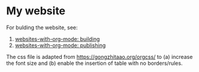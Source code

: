 # My website

For bulding the website, see: 
1. [websites-with-org-mode: building](https://systemcrafters.net/publishing-websites-with-org-mode/building-the-site/) 
2. [websites-with-org-mode: publishing](https://systemcrafters.net/publishing-websites-with-org-mode/automated-site-publishing/)

The css file is adapted from https://gongzhitaao.org/orgcss/ to (a) increase the font size and (b) enable the insertion of table with no borders/rules.
